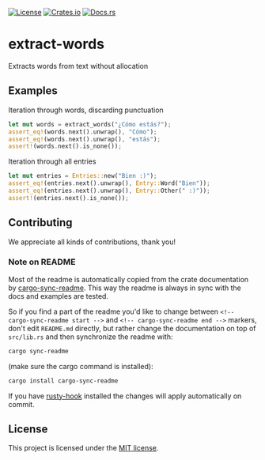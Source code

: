 [![License](https://img.shields.io/crates/l/extract-words.svg)](https://choosealicense.com/licenses/mit/)
[![Crates.io](https://img.shields.io/crates/v/extract-words.svg)](https://crates.io/crates/extract-words)
[![Docs.rs](https://docs.rs/extract-words/badge.svg)](https://docs.rs/extract-words)

<!-- cargo-sync-readme start -->

# extract-words

Extracts words from text without allocation

## Examples

Iteration through words, discarding punctuation
```rust
let mut words = extract_words("¿Cómo estás?");
assert_eq!(words.next().unwrap(), "Cómo");
assert_eq!(words.next().unwrap(), "estás");
assert!(words.next().is_none());
```

Iteration through all entries
```rust
let mut entries = Entries::new("Bien :)");
assert_eq!(entries.next().unwrap(), Entry::Word("Bien"));
assert_eq!(entries.next().unwrap(), Entry::Other(" :)"));
assert!(entries.next().is_none());
```

<!-- cargo-sync-readme end -->

## Contributing

We appreciate all kinds of contributions, thank you!


### Note on README

Most of the readme is automatically copied from the crate documentation by [cargo-sync-readme][].
This way the readme is always in sync with the docs and examples are tested.

So if you find a part of the readme you'd like to change between `<!-- cargo-sync-readme start -->`
and `<!-- cargo-sync-readme end -->` markers, don't edit `README.md` directly, but rather change
the documentation on top of `src/lib.rs` and then synchronize the readme with:
```bash
cargo sync-readme
```
(make sure the cargo command is installed):
```bash
cargo install cargo-sync-readme
```

If you have [rusty-hook] installed the changes will apply automatically on commit.


## License

This project is licensed under the [MIT license](LICENSE).

[cargo-sync-readme]: https://github.com/phaazon/cargo-sync-readme
[rusty-hook]: https://github.com/swellaby/rusty-hook
